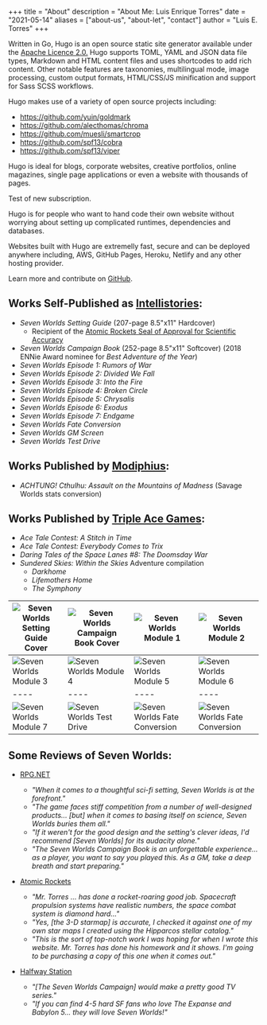 +++
title = "About"
description = "About Me: Luis Enrique Torres"
date = "2021-05-14"
aliases = ["about-us", "about-let", "contact"]
author = "Luis E. Torres"
+++



Written in Go, Hugo is an open source static site generator available under the [Apache Licence 2.0.](https://github.com/gohugoio/hugo/blob/master/LICENSE) Hugo supports TOML, YAML and JSON data file types, Markdown and HTML content files and uses shortcodes to add rich content. Other notable features are taxonomies, multilingual mode, image processing, custom output formats, HTML/CSS/JS minification and support for Sass SCSS workflows.

Hugo makes use of a variety of open source projects including:

* https://github.com/yuin/goldmark
* https://github.com/alecthomas/chroma
* https://github.com/muesli/smartcrop
* https://github.com/spf13/cobra
* https://github.com/spf13/viper

Hugo is ideal for blogs, corporate websites, creative portfolios, online magazines, single page applications or even a website with thousands of pages.

Test of new subscription.

Hugo is for people who want to hand code their own website without worrying about setting up complicated runtimes, dependencies and databases.

Websites built with Hugo are extremelly fast, secure and can be deployed anywhere including, AWS, GitHub Pages, Heroku, Netlify and any other hosting provider.

Learn more and contribute on [GitHub](https://github.com/gohugoio).


## Works Self-Published as [Intellistories](http://www.sevenworldsrpg.com):
* _Seven Worlds Setting Guide_ (207-page 8.5"x11" Hardcover)
    * Recipient of the [Atomic Rockets Seal of Approval for Scientific Accuracy](http://www.projectrho.com/public_html/rocket/sealofapproval.php#sevenworlds)
* _Seven Worlds Campaign Book_ (252-page 8.5"x11" Softcover) (2018 ENNie Award nominee for _Best Adventure of the Year_)
* _Seven Worlds Episode 1: Rumors of War_
* _Seven Worlds Episode 2: Divided We Fall_
* _Seven Worlds Episode 3: Into the Fire_
* _Seven Worlds Episode 4: Broken Circle_
* _Seven Worlds Episode 5: Chrysalis_
* _Seven Worlds Episode 6: Exodus_
* _Seven Worlds Episode 7: Endgame_
* _Seven Worlds Fate Conversion_
* _Seven Worlds GM Screen_
* _Seven Worlds Test Drive_

## Works Published by [Modiphius](https://www.modiphius.com):
* _ACHTUNG! Cthulhu: Assault on the Mountains of Madness_ (Savage Worlds stats conversion)

## Works Published by [Triple Ace Games](http://www.tripleacegames.com/ace-tales/):
* _Ace Tale Contest: A Stitch in Time_
* _Ace Tale Contest: Everybody Comes to Trix_
* _Daring Tales of the Space Lanes #8: The Doomsday War_
* _Sundered Skies: Within the Skies_ Adventure compilation
    * _Darkhome_
    * _Lifemothers Home_
    * _The Symphony_

![Seven Worlds Setting Guide Cover](/images/7WSettingGuide.jpg) | ![Seven Worlds Campaign Book Cover](/images/7WCampaignBook.jpg) | ![Seven Worlds Module 1](/images/7WModule1.jpg) | ![Seven Worlds Module 2](/images/7WModule2.jpg)
---- | ---- | ---- | ----
![Seven Worlds Module 3](/images/7WModule3.jpg) | ![Seven Worlds Module 4](/images/7WModule4.jpg) | ![Seven Worlds Module 5](/images/7WModule5.jpg) | ![Seven Worlds Module 6](/images/7WModule6.jpg)
---- | ---- | ---- | ----
![Seven Worlds Module 7](/images/7WModule7.jpg) | ![Seven Worlds Test Drive](/images/7WTestDrive.jpg) | ![Seven Worlds Fate Conversion](/images/7WFateConversion.jpg) | ![Seven Worlds Fate Conversion](/images/7WFateConversion.jpg)

## Some Reviews of Seven Worlds:

* [RPG.NET](https://www.rpg.net/reviews/archive/17/17549.phtml)
    * _"When it comes to a thoughtful sci-fi setting, Seven Worlds is at the forefront."_ 
    * _"The game faces stiff competition from a number of well-designed products... [but] when it comes to basing itself on science, Seven Worlds buries them all."_
    * _"If it weren't for the good design and the setting's clever ideas, I'd recommend [Seven Worlds] for its audacity alone."_ 
    * _"The Seven Worlds Campaign Book is an unforgettable experience... as a player, you want to say you played this. As a GM, take a deep breath and start preparing."_

* [Atomic Rockets](http://www.projectrho.com/public_html/rocket/sealofapproval.php#sevenworlds)
    * _"Mr. Torres ... has done a rocket-roaring good job. Spacecraft propulsion systems have realistic numbers, the space combat system is diamond hard..."_
    * _"Yes, [the 3-D starmap] is accurate, I checked it against one of my own star maps I created using the Hipparcos stellar catalog."_
    * _"This is the sort of top-notch work I was hoping for when I wrote this website. Mr. Torres has done his homework and it shows. I'm going to be purchasing a copy of this one when it comes out."_

* [Halfway Station](https://andyslack.wordpress.com/2017/08/05/review-seven-worlds-campaign/)
    * _"[The Seven Worlds Campaign] would make a pretty good TV series."_
    * _"If you can find 4-5 hard SF fans who love The Expanse and Babylon 5... they will love Seven Worlds!"_

